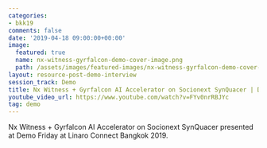 ```yaml
---
categories:
- bkk19
comments: false
date: '2019-04-18 09:00:00+00:00'
image:
  featured: true
  name: nx-witness-gyrfalcon-demo-cover-image.png
  path: /assets/images/featured-images/nx-witness-gyrfalcon-demo-cover-image.png
layout: resource-post-demo-interview
session_track: Demo
title: Nx Witness + Gyrfalcon AI Accelerator on Socionext SynQuacer | Demo Friday BKK19
youtube_video_url: https://www.youtube.com/watch?v=FYv0nrRBJYc
tag: demo
---
```

Nx Witness + Gyrfalcon AI Accelerator on Socionext SynQuacer presented at Demo Friday at Linaro Connect Bangkok 2019.